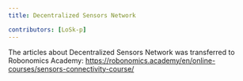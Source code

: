 ```yaml
---
title: Decentralized Sensors Network

contributors: [LoSk-p]
---
```


The articles about Decentralized Sensors Network was transferred to Robonomics Academy: https://robonomics.academy/en/online-courses/sensors-connectivity-course/